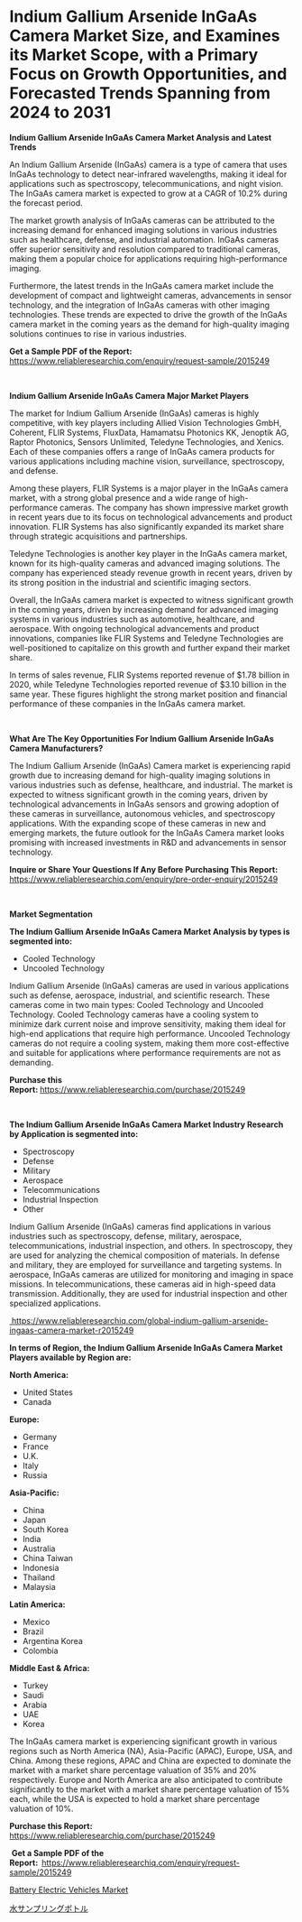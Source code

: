 <p><h1>Indium Gallium Arsenide InGaAs Camera Market Size, and Examines its Market Scope, with a Primary Focus on Growth Opportunities, and Forecasted Trends Spanning from 2024 to 2031</h1></p><p><strong>Indium Gallium Arsenide InGaAs Camera Market Analysis and Latest Trends</strong></p>
<p><p>An Indium Gallium Arsenide (InGaAs) camera is a type of camera that uses InGaAs technology to detect near-infrared wavelengths, making it ideal for applications such as spectroscopy, telecommunications, and night vision. The InGaAs camera market is expected to grow at a CAGR of 10.2% during the forecast period.</p><p>The market growth analysis of InGaAs cameras can be attributed to the increasing demand for enhanced imaging solutions in various industries such as healthcare, defense, and industrial automation. InGaAs cameras offer superior sensitivity and resolution compared to traditional cameras, making them a popular choice for applications requiring high-performance imaging.</p><p>Furthermore, the latest trends in the InGaAs camera market include the development of compact and lightweight cameras, advancements in sensor technology, and the integration of InGaAs cameras with other imaging technologies. These trends are expected to drive the growth of the InGaAs camera market in the coming years as the demand for high-quality imaging solutions continues to rise in various industries.</p></p>
<p><strong>Get a Sample PDF of the Report:&nbsp;</strong> <a href="https://www.reliableresearchiq.com/enquiry/request-sample/2015249">https://www.reliableresearchiq.com/enquiry/request-sample/2015249</a></p>
<p>&nbsp;</p>
<p><strong>Indium Gallium Arsenide InGaAs Camera Major Market Players</strong></p>
<p><p>The market for Indium Gallium Arsenide (InGaAs) cameras is highly competitive, with key players including Allied Vision Technologies GmbH, Coherent, FLIR Systems, FluxData, Hamamatsu Photonics KK, Jenoptik AG, Raptor Photonics, Sensors Unlimited, Teledyne Technologies, and Xenics. Each of these companies offers a range of InGaAs camera products for various applications including machine vision, surveillance, spectroscopy, and defense.</p><p>Among these players, FLIR Systems is a major player in the InGaAs camera market, with a strong global presence and a wide range of high-performance cameras. The company has shown impressive market growth in recent years due to its focus on technological advancements and product innovation. FLIR Systems has also significantly expanded its market share through strategic acquisitions and partnerships.</p><p>Teledyne Technologies is another key player in the InGaAs camera market, known for its high-quality cameras and advanced imaging solutions. The company has experienced steady revenue growth in recent years, driven by its strong position in the industrial and scientific imaging sectors.</p><p>Overall, the InGaAs camera market is expected to witness significant growth in the coming years, driven by increasing demand for advanced imaging systems in various industries such as automotive, healthcare, and aerospace. With ongoing technological advancements and product innovations, companies like FLIR Systems and Teledyne Technologies are well-positioned to capitalize on this growth and further expand their market share.</p><p>In terms of sales revenue, FLIR Systems reported revenue of $1.78 billion in 2020, while Teledyne Technologies reported revenue of $3.10 billion in the same year. These figures highlight the strong market position and financial performance of these companies in the InGaAs camera market.</p></p>
<p>&nbsp;</p>
<p><strong>What Are The Key Opportunities For Indium Gallium Arsenide InGaAs Camera Manufacturers?</strong></p>
<p><p>The Indium Gallium Arsenide (InGaAs) Camera market is experiencing rapid growth due to increasing demand for high-quality imaging solutions in various industries such as defense, healthcare, and industrial. The market is expected to witness significant growth in the coming years, driven by technological advancements in InGaAs sensors and growing adoption of these cameras in surveillance, autonomous vehicles, and spectroscopy applications. With the expanding scope of these cameras in new and emerging markets, the future outlook for the InGaAs Camera market looks promising with increased investments in R&D and advancements in sensor technology.</p></p>
<p><strong>Inquire or Share Your Questions If Any Before Purchasing This Report:</strong> <a href="https://www.reliableresearchiq.com/enquiry/pre-order-enquiry/2015249">https://www.reliableresearchiq.com/enquiry/pre-order-enquiry/2015249</a></p>
<p>&nbsp;</p>
<p><strong>Market Segmentation</strong></p>
<p><strong>The Indium Gallium Arsenide InGaAs Camera Market Analysis by types is segmented into:</strong></p>
<p><ul><li>Cooled Technology</li><li>Uncooled Technology</li></ul></p>
<p><p>Indium Gallium Arsenide (InGaAs) cameras are used in various applications such as defense, aerospace, industrial, and scientific research. These cameras come in two main types: Cooled Technology and Uncooled Technology. Cooled Technology cameras have a cooling system to minimize dark current noise and improve sensitivity, making them ideal for high-end applications that require high performance. Uncooled Technology cameras do not require a cooling system, making them more cost-effective and suitable for applications where performance requirements are not as demanding.</p></p>
<p><strong>Purchase this Report:&nbsp;</strong><a href="https://www.reliableresearchiq.com/purchase/2015249">https://www.reliableresearchiq.com/purchase/2015249</a></p>
<p>&nbsp;</p>
<p><strong>The Indium Gallium Arsenide InGaAs Camera Market Industry Research by Application is segmented into:</strong></p>
<p><ul><li>Spectroscopy</li><li>Defense</li><li>Military</li><li>Aerospace</li><li>Telecommunications</li><li>Industrial Inspection</li><li>Other</li></ul></p>
<p><p>Indium Gallium Arsenide (InGaAs) cameras find applications in various industries such as spectroscopy, defense, military, aerospace, telecommunications, industrial inspection, and others. In spectroscopy, they are used for analyzing the chemical composition of materials. In defense and military, they are employed for surveillance and targeting systems. In aerospace, InGaAs cameras are utilized for monitoring and imaging in space missions. In telecommunications, these cameras aid in high-speed data transmission. Additionally, they are used for industrial inspection and other specialized applications.</p></p>
<p><a href="https://www.reliableresearchiq.com/global-indium-gallium-arsenide-ingaas-camera-market-r2015249">&nbsp;https://www.reliableresearchiq.com/global-indium-gallium-arsenide-ingaas-camera-market-r2015249</a></p>
<p><strong>In terms of Region, the Indium Gallium Arsenide InGaAs Camera Market Players available by Region are:</strong></p>
<p>
    <p> <strong> North America: </strong>
        <ul>
            <li>United States</li>
            <li>Canada</li>
        </ul>
        </p> 
    <p> <strong> Europe: </strong>
        <ul>
            <li>Germany</li>
            <li>France</li>
            <li>U.K.</li>
            <li>Italy</li>
            <li>Russia</li>
        </ul>
        </p> 
    <p> <strong> Asia-Pacific: </strong>
        <ul>
            <li>China</li>
            <li>Japan</li>
            <li>South Korea</li>
            <li>India</li>
            <li>Australia</li>
            <li>China Taiwan</li>
            <li>Indonesia</li>
            <li>Thailand</li>
            <li>Malaysia</li>
        </ul>
        </p> 
    <p> <strong> Latin America: </strong>
        <ul>
            <li>Mexico</li>
            <li>Brazil</li>
            <li>Argentina Korea</li>
            <li>Colombia</li>
        </ul>
        </p> 
    <p> <strong> Middle East & Africa: </strong>
        <ul>
            <li>Turkey</li>
            <li>Saudi</li>
            <li>Arabia</li>
            <li>UAE</li>
            <li>Korea</li>
        </ul>
    </p>
    </p>
<p><p>The InGaAs camera market is experiencing significant growth in various regions such as North America (NA), Asia-Pacific (APAC), Europe, USA, and China. Among these regions, APAC and China are expected to dominate the market with a market share percentage valuation of 35% and 20% respectively. Europe and North America are also anticipated to contribute significantly to the market with a market share percentage valuation of 15% each, while the USA is expected to hold a market share percentage valuation of 10%.</p></p>
<p><strong>Purchase this Report: </strong><a href="https://www.reliableresearchiq.com/purchase/2015249">https://www.reliableresearchiq.com/purchase/2015249</a></p>
<p>&nbsp;<strong>Get a Sample PDF of the Report:&nbsp;&nbsp;</strong><a href="https://www.reliableresearchiq.com/enquiry/request-sample/2015249">https://www.reliableresearchiq.com/enquiry/request-sample/2015249</a></p>
<p><strong></strong></p>
<p><p><a href="https://view.publitas.com/reportprime-1/battery-electric-vehicles-market-size-is-growing-at-cagr-of-11-6-and-this-report-covers-analysis-by-type-application-growth-and-forecast-2024-2031/">Battery Electric Vehicles Market</a></p><p><a href="https://github.com/ksxzwxabcuynh011/Market-Research-Report-List-3/blob/main/2511071186248.md">水サンプリングボトル</a></p></p>